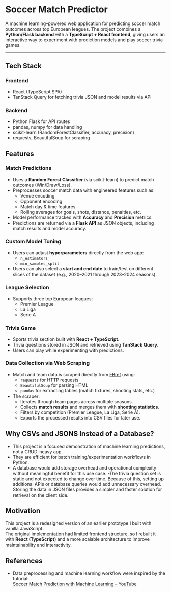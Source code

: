 # Soccer Match Predictor

A machine learning–powered web application for predicting soccer match outcomes across top European leagues. The project combines a **Python/Flask backend** with a **TypeScript + React frontend**, giving users an interactive way to experiment with prediction models and play soccer trivia games.  

---

## Tech Stack 

### Frontend 
- React (TypeScript SPA)
- TanStack Query for fetching trivia JSON and model results via API

### Backend
- Python Flask for API routes
- pandas, numpy for data handling
- scikit-learn (RandomForestClassifier, accuracy, precision)
- requests, BeautifulSoup for scraping

## Features

### Match Predictions
- Uses a **Random Forest Classifier** (via scikit-learn) to predict match outcomes (Win/Draw/Loss).  
- Preprocesses soccer match data with engineered features such as:  
  - Venue encoding  
  - Opponent encoding  
  - Match day & time features  
  - Rolling averages for goals, shots, distance, penalties, etc.  
- Model performance tracked with **Accuracy** and **Precision** metrics.  
- Predictions are returned via a **Flask API** as JSON objects, including match results and model accuracy.  

### Custom Model Tuning
- Users can adjust **hyperparameters** directly from the web app:  
  - `n_estimators`  
  - `min_samples_split`  
- Users can also select a **start and end date** to train/test on different slices of the dataset (e.g., 2020–2021 through 2023–2024 seasons).  

### League Selection
- Supports three top European leagues:  
  - Premier League  
  - La Liga  
  - Serie A  

### Trivia Game
- Sports trivia section built with **React + TypeScript**.  
- Trivia questions stored in JSON and retrieved using **TanStack Query**.  
- Users can play while experimenting with predictions.  

### Data Collection via Web Scraping
- Match and team data is scraped directly from [FBref](https://fbref.com) using:  
  - `requests` for HTTP requests  
  - `BeautifulSoup` for parsing HTML  
  - `pandas` for extracting tables (match fixtures, shooting stats, etc.)  
- The scraper:  
  - Iterates through team pages across multiple seasons.  
  - Collects **match results** and merges them with **shooting statistics**.  
  - Filters by competition (Premier League, La Liga, Serie A).  
  - Exports the processed results into CSV files for later use.
 
## Why CSVs and JSONS Instead of a Database?
- This project is a focused demonstration of machine learning predictions, not a CRUD-heavy app.
- They are efficient for batch training/experimentation workflows in Python.
- A database would add storage overhead and operational complexity without meaningful benefit for this use case.
-The trivia question set is static and not expected to change over time. Because of this, setting up additional APIs or database queries would add unnecessary overhead. Storing the data in JSON files provides a simpler and faster solution for retrieval on the client side.

## Motivation
This project is a redesigned version of an earlier prototype I built with vanilla JavaScript.  
The original implementation had limited frontend structure, so I rebuilt it with **React (TypeScript)** and a more scalable architecture to improve maintainability and interactivity.

## References

- Data preprocessing and machine learning workflow were inspired by the tutorial:  
  [Soccer Match Prediction with Machine Learning – YouTube](https://www.youtube.com/watch?v=0irmDBWLrco)
